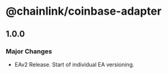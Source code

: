 # @chainlink/coinbase-adapter

## 1.0.0

### Major Changes

- EAv2 Release. Start of individual EA versioning.
